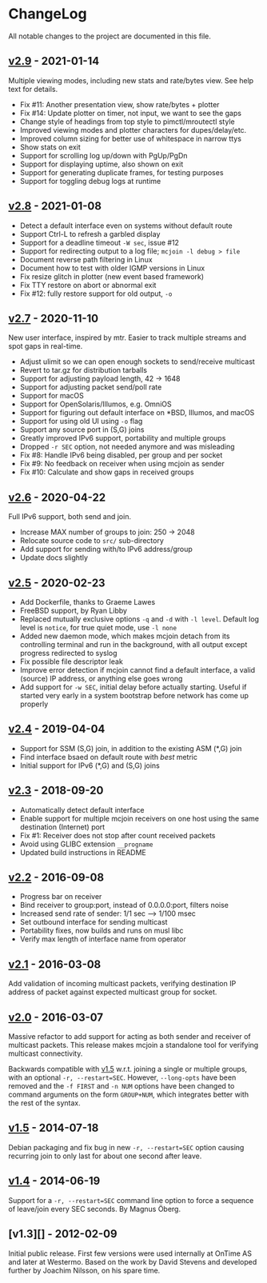 ChangeLog
=========

All notable changes to the project are documented in this file.


[v2.9][] - 2021-01-14
---------------------

Multiple viewing modes, including new stats and rate/bytes view.  See
help text for details.

- Fix #11: Another presentation view, show rate/bytes + plotter
- Fix #14: Update plotter on timer, not input, we want to see the gaps
- Change style of headings from top style to pimctl/mroutectl style
- Improved viewing modes and plotter characters for dupes/delay/etc.
- Improved column sizing for better use of whitespace in narrow ttys
- Show stats on exit
- Support for scrolling log up/down with PgUp/PgDn
- Support for displaying uptime, also shown on exit
- Support for generating duplicate frames, for testing purposes
- Support for toggling debug logs at runtime


[v2.8][] - 2021-01-08
---------------------

- Detect a default interface even on systems without default route
- Support Ctrl-L to refresh a garbled display
- Support for a deadline timeout `-W sec`, issue #12
- Support for redirecting output to a log file; `mcjoin -l debug > file`
- Document reverse path filtering in Linux
- Document how to test with older IGMP versions in Linux
- Fix resize glitch in plotter (new event based framework)
- Fix TTY restore on abort or abnormal exit
- Fix #12: fully restore support for old output, `-o`


[v2.7][] - 2020-11-10
---------------------

New user interface, inspired by mtr.  Easier to track multiple streams
and spot gaps in real-time.

- Adjust ulimit so we can open enough sockets to send/receive multicast
- Revert to tar.gz for distribution tarballs
- Support for adjusting payload length, 42 -> 1648
- Support for adjusting packet send/poll rate
- Support for macOS
- Support for OpenSolaris/Illumos, e.g. OmniOS
- Support for figuring out default interface on *BSD, Illumos, and macOS
- Support for using old UI using `-o` flag
- Support any source port in (S,G) joins
- Greatly improved IPv6 support, portability and multiple groups
- Dropped `-r SEC` option, not needed anymore and was misleading
- Fix #8: Handle IPv6 being disabled, per group and per socket
- Fix #9: No feedback on receiver when using mcjoin as sender
- Fix #10: Calculate and show gaps in received groups


[v2.6][] - 2020-04-22
---------------------

Full IPv6 support, both send and join.

- Increase MAX number of groups to join: 250 -> 2048
- Relocate source code to `src/` sub-directory
- Add support for sending with/to IPv6 address/group
- Update docs slightly


[v2.5][] - 2020-02-23
---------------------

- Add Dockerfile, thanks to Graeme Lawes
- FreeBSD support, by Ryan Libby
- Replaced mutually exclusive options `-q` and `-d` with `-l level`.
  Default log level is `notice`, for true quiet mode, use `-l none`
- Added new daemon mode, which makes mcjoin detach from its controlling
  terminal and run in the background, with all output except progress
  redirected to syslog
- Fix possible file descriptor leak
- Improve error detection if mcjoin cannot find a default interface,
  a valid (source) IP address, or anything else goes wrong
- Add support for `-w SEC`, initial delay before actually starting.
  Useful if started very early in a system bootstrap before network
  has come up properly


[v2.4][] - 2019-04-04
---------------------

- Support for SSM (S,G) join, in addition to the existing ASM (*,G) join
- Find interface bsaed on default route with *best* metric
- Initial support for IPv6 (*,G) and (S,G) joins


[v2.3][] - 2018-09-20
---------------------

- Automatically detect default interface
- Enable support for multiple mcjoin receivers on one host using the
  same destination (Internet) port
- Fix #1: Receiver does not stop after count received packets
- Avoid using GLIBC extension `__progname`
- Updated build instructions in README


[v2.2][] - 2016-09-08
---------------------

- Progress bar on receiver
- Bind receiver to group:port, instead of 0.0.0.0:port, filters noise
- Increased send rate of sender: 1/1 sec --> 1/100 msec
- Set outbound interface for sending multicast
- Portability fixes, now builds and runs on musl libc
- Verify max length of interface name from operator


[v2.1][] - 2016-03-08
---------------------

Add validation of incoming multicast packets, verifying destination
IP address of packet against expected multicast group for socket.


[v2.0][] - 2016-03-07
---------------------

Massive refactor to add support for acting as both sender and receiver
of multicast packets.  This release makes mcjoin a standalone tool for
verifying multicast connectivity.

Backwards compatible with [v1.5][] w.r.t. joining a single or multiple
groups, with an optional `-r, --restart=SEC`.  However, `--long-opts`
have been removed and the `-f FIRST` and `-n NUM` options have been
changed to command arguments on the form `GROUP+NUM`, which integrates
better with the rest of the syntax.


[v1.5][] - 2014-07-18
---------------------

Debian packaging and fix bug in new `-r, --restart=SEC` option causing
recurring join to only last for about one second after leave.


[v1.4][] - 2014-06-19
---------------------

Support for a `-r, --restart=SEC` command line option to force a
sequence of leave/join every SEC seconds.  By Magnus Öberg.


[v1.3][] - 2012-02-09
---------------------

Initial public release.  First few versions were used internally at
OnTime AS and later at Westermo.  Based on the work by David Stevens
and developed further by Joachim Nilsson, on his spare time.


[UNRELEASED]: https://github.com/troglobit/mcjoin/compare/v2.9...HEAD
[v2.9]:       https://github.com/troglobit/mcjoin/compare/v2.8...v2.9
[v2.8]:       https://github.com/troglobit/mcjoin/compare/v2.7...v2.8
[v2.7]:       https://github.com/troglobit/mcjoin/compare/v2.6...v2.7
[v2.6]:       https://github.com/troglobit/mcjoin/compare/v2.5...v2.6
[v2.5]:       https://github.com/troglobit/mcjoin/compare/v2.4...v2.5
[v2.4]:       https://github.com/troglobit/mcjoin/compare/v2.3...v2.4
[v2.3]:       https://github.com/troglobit/mcjoin/compare/v2.2...v2.3
[v2.2]:       https://github.com/troglobit/mcjoin/compare/v2.1...v2.2
[v2.1]:       https://github.com/troglobit/mcjoin/compare/v2.0...v2.1
[v2.0]:       https://github.com/troglobit/mcjoin/compare/v1.5...v2.0
[v1.5]:       https://github.com/troglobit/mcjoin/compare/v1.4...v1.5
[v1.4]:       https://github.com/troglobit/mcjoin/compare/v1.3...v1.4
